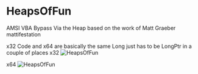 # HeapsOfFun
AMSI VBA Bypass Via the Heap based on the work of Matt Graeber mattifestation

x32 Code and x64 are basically the same Long just has to be LongPtr in a couple of places
x32
![HeapsOfFun](https://github.com/rmdavy/HeapsOfFun/blob/master/heapoffun.jpg)


x64
![HeapsOfFun](https://github.com/rmdavy/HeapsOfFun/blob/master/amsi_heapwalk_x64.jpg)
